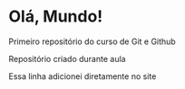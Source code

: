 # Olá, Mundo!
 Primeiro repositório do curso de Git e Github

 Repositório criado durante aula
 
Essa linha adicionei diretamente no site

